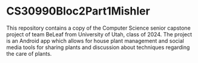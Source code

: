 # CS30990Bloc2Part1Mishler

This repository contains a copy of the Computer Science senior capstone project of team BeLeaf from University of Utah, class of 2024. The project is an Android app which allows for house plant management and social media tools for sharing plants and discussion about techniques regarding the care of plants.
